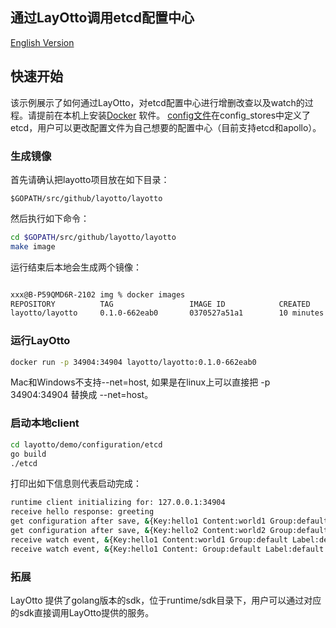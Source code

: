 <h2>通过LayOtto调用etcd配置中心</h2>

[English Version](../../../en/start/configuration/start.md)

## 快速开始

该示例展示了如何通过LayOtto，对etcd配置中心进行增删改查以及watch的过程。请提前在本机上安装[Docker](https://www.docker.com/get-started) 软件。
[config文件](../../../../configs/runtime_config.json)在config_stores中定义了etcd，用户可以更改配置文件为自己想要的配置中心（目前支持etcd和apollo）。


### 生成镜像

首先请确认把layotto项目放在如下目录：

```
$GOPATH/src/github/layotto/layotto
```

然后执行如下命令：

```bash
cd $GOPATH/src/github/layotto/layotto  
make image
```

运行结束后本地会生成两个镜像：

```bash

xxx@B-P59QMD6R-2102 img % docker images
REPOSITORY          TAG                 IMAGE ID            CREATED             SIZE
layotto/layotto     0.1.0-662eab0       0370527a51a1        10 minutes ago      431MB
```

### 运行LayOtto

```bash
docker run -p 34904:34904 layotto/layotto:0.1.0-662eab0
```

Mac和Windows不支持--net=host, 如果是在linux上可以直接把 -p 34904:34904 替换成 --net=host。


### 启动本地client

```bash
cd layotto/demo/configuration/etcd
go build
./etcd
```

打印出如下信息则代表启动完成：

```bash
runtime client initializing for: 127.0.0.1:34904
receive hello response: greeting
get configuration after save, &{Key:hello1 Content:world1 Group:default Label:default Tags:map[] Metadata:map[]}
get configuration after save, &{Key:hello2 Content:world2 Group:default Label:default Tags:map[] Metadata:map[]}
receive watch event, &{Key:hello1 Content:world1 Group:default Label:default Tags:map[] Metadata:map[]}
receive watch event, &{Key:hello1 Content: Group:default Label:default Tags:map[] Metadata:map[]}
```

### 拓展

LayOtto 提供了golang版本的sdk，位于runtime/sdk目录下，用户可以通过对应的sdk直接调用LayOtto提供的服务。

